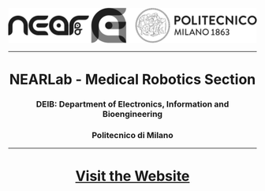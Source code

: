 
<p align="center"> 
<a href="https://nearlab.polimi.it/medical">
<picture>
  <source media="(prefers-color-scheme: dark)" srcset="logo_white.png">
  <img alt="NEARLab" src="logo_black.png" width="600" > 
</picture>
</a> </p>

<hr>
<h1 align="center"> NEARLab - Medical Robotics Section</h1>
<h3 align="center"> DEIB: Department of Electronics, Information and Bioengineering</h3>
<h3 align="center">Politecnico di Milano</h3>

<hr>

<h1 align="center"><a href="https://nearlab.polimi.it/medical"> Visit the Website </a></h1>
